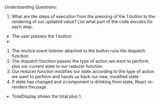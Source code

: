  Understanding Questions:
1. What are the steps of execution from the pressing of the 1 button to the rendering of our updated value? List what part of the code excutes for each step.
* The user presses the 1 button.
* 

1. The onclick event listener attached to the button runs the dispatch function.
2. The dispatch function passes the type of action we want to perform, plus our current state to our reducer function
3. Our reducer function modifies our state according to the type of action we want to perform and hands us back our new, modified state
4. If state has changed and a component is drinking from state, React re-renders the page.


* TotalDisplay shows the total plus 1.
